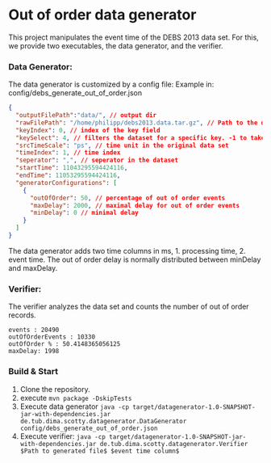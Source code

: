 # Out of order data generator

This project manipulates the event time of the DEBS 2013 data set.
For this, we provide two executables, the data generator, and the verifier.

### Data Generator:

The data generator is customized by a config file: 
Example in:
config/debs_generate_out_of_order.json

```json 
{
  "outputFilePath":"data/", // output dir
  "rawFilePath": "/home/philipp/debs2013.data.tar.gz", // Path to the debs 2013 data set as tar.gz
  "keyIndex": 0, // index of the key field
  "keySelect": 4, // filters the dataset for a specific key. -1 to take all
  "srcTimeScale": "ps", // time unit in the original data set
  "timeIndex": 1, // time index 
  "seperator": ",", // seperator in the dataset
  "startTime": 11043295594424116, 
  "endTime": 11053295594424116,
  "generatorConfigurations": [
    {
      "outOfOrder": 50, // percentage of out of order events
      "maxDelay": 2000, // maximal delay for out of order events
      "minDelay": 0 // minimal delay
    }
  ]
}

```

The data generator adds two time columns in ms, 1. processing time, 2. event time.
The out of order delay is normally distributed between minDelay and maxDelay.



### Verifier:
The verifier analyzes the data set and counts the number of out of order records.


```
events : 20490
outOfOrderEvents : 10330
outOfOrder % : 50.4148365056125
maxDelay: 1998
```

### Build & Start

1. Clone the repository.
2. execute  ```mvn package -DskipTests ```
3. Execute data generator  `` java -cp target/datagenerator-1.0-SNAPSHOT-jar-with-dependencies.jar de.tub.dima.scotty.datagenerator.DataGenerator config/debs_generate_out_of_order.json 
``
4. Execute verifier: ```java -cp target/datagenerator-1.0-SNAPSHOT-jar-with-dependencies.jar de.tub.dima.scotty.datagenerator.Verifier $Path to generated file$ $event time column$```
